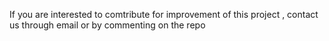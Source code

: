 If you are interested to comtribute for improvement of this project , contact us through email or by commenting on the repo 
